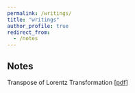 ```yaml
---
permalink: /writings/
title: "writings"
author_profile: true
redirect_from: 
  - /notes
---
```


## Notes

Transpose of Lorentz Transformation [[pdf](https://github.com/jucazyn/jucazyn.github.io/raw/master/files/transpose_lorentz_transformation_draft.pdf)]

